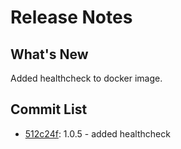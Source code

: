 # Release Notes

## What's New

Added healthcheck to docker image.

## Commit List

- <a href='https://github.com/LearningToPi/azure_smtp_relay/commit/512c24f642b408d13d2b0bd0598f7b11efbf11e1'>512c24f</a>: 1.0.5 - added healthcheck
